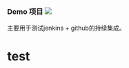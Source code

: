 ### Demo 项目 ![](https://travis-ci.com/slient2010/demo.svg?branch=master)

主要用于测试jenkins + github的持续集成。

test
==
